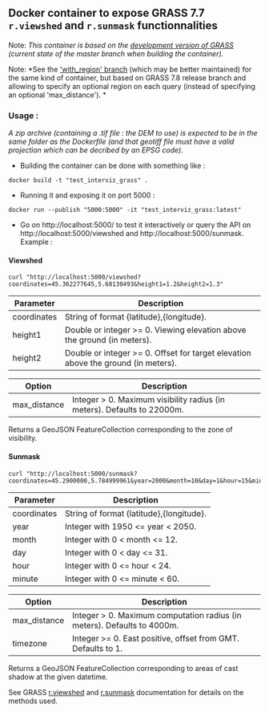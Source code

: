 ## Docker container to expose GRASS 7.7 `r.viewshed` and `r.sunmask` functionnalities

Note: *This container is based on the [development version of GRASS](https://trac.osgeo.org/grass/wiki/DownloadSource#GitGRASSmainsourcecoderepository) (current state of the master branch when building the container).*  

Note: *See the ['with_region' branch](https://github.com/mthh/grass-docker-py3-poulpe/tree/with_region) (which may be better maintained) for the same kind of container, but based on GRASS 7.8 release branch and allowing to specify an optional region on each query (instead of specifying an optional 'max_distance'). *

### Usage :

*A zip archive (containing a .tif file : the DEM to use) is expected to be in the same folder as the Dockerfile (and that geotiff file must have a valid projection which can be decribed by an EPSG code).*  


- Building the container can be done with something like :
```
docker build -t "test_interviz_grass" .
```

- Running it and exposing it on port 5000 :
```
docker run --publish "5000:5000" -it "test_interviz_grass:latest"
```

- Go on http://localhost:5000/ to test it interactively or query the API on http://localhost:5000/viewshed and http://localhost:5000/sunmask. Example :

#### Viewshed

```
curl "http://localhost:5000/viewshed?coordinates=45.362277645,5.68130493&height1=1.2&height2=1.3"
```

| Parameter    | Description                                                                       |
|--------------|-----------------------------------------------------------------------------------|
| coordinates  | String of format {latitude},{longitude}.                                          |
| height1      | Double or integer >= 0. Viewing elevation above the ground (in meters).           |
| height2      | Double or integer >= 0. Offset for target elevation above the ground (in meters). |

| Option        | Description                                                                   |
|---------------|-------------------------------------------------------------------------------|
|  max_distance | Integer > 0. Maximum visibility radius (in meters). Defaults to 22000m.       |


Returns a GeoJSON FeatureCollection corresponding to the zone of visibility.  

#### Sunmask

```
curl "http://localhost:5000/sunmask?coordinates=45.2900000,5.784999961&year=2000&month=10&day=1&hour=15&minute=49"
```

| Parameter    | Description                                 |
|--------------|---------------------------------------------|
| coordinates  | String of format {latitude},{longitude}.    |
| year         | Integer with 1950 <= year < 2050.           |
| month        | Integer with 0 < month <= 12.               |
| day          | Integer with 0 < day <= 31.                 |
| hour         | Integer with 0 <= hour < 24.                |
| minute       | Integer with 0 <= minute < 60.              |

| Option        | Description                                                                   |
|---------------|-------------------------------------------------------------------------------|
| max_distance  | Integer > 0. Maximum computation radius (in meters). Defaults to 4000m.       |
| timezone      | Integer >= 0. East positive, offset from GMT. Defaults to 1.                  |


Returns a GeoJSON FeatureCollection corresponding to areas of cast shadow at the given datetime.

See GRASS [r.viewshed](https://grass.osgeo.org/grass77/manuals/r.viewshed.html) and [r.sunmask](https://grass.osgeo.org/grass77/manuals/r.sunmask.html) documentation for details on the methods used.
